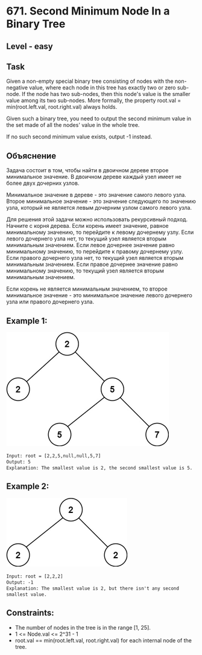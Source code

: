 # 671. Second Minimum Node In a Binary Tree


## Level - easy


## Task
Given a non-empty special binary tree consisting of nodes with the non-negative value, 
where each node in this tree has exactly two or zero sub-node. 
If the node has two sub-nodes, then this node's value is the smaller value among its two sub-nodes. 
More formally, the property root.val = min(root.left.val, root.right.val) always holds.

Given such a binary tree, you need to output the second minimum value in the set made of all the nodes' value in the whole tree.

If no such second minimum value exists, output -1 instead.


## Объяснение
Задача состоит в том, чтобы найти в двоичном дереве второе минимальное значение. 
В двоичном дереве каждый узел имеет не более двух дочерних узлов.

Минимальное значение в дереве - это значение самого левого узла. 
Второе минимальное значение - это значение следующего по значению узла, 
который не является левым дочерним узлом самого левого узла.

Для решения этой задачи можно использовать рекурсивный подход. Начните с корня дерева.
Если корень имеет значение, равное минимальному значению, то перейдите к левому дочернему узлу.
Если левого дочернего узла нет, то текущий узел является вторым минимальным значением.
Если левое дочернее значение равно минимальному значению, то перейдите к правому дочернему узлу.
Если правого дочернего узла нет, то текущий узел является вторым минимальным значением.
Если правое дочернее значение равно минимальному значению, то текущий узел является вторым минимальным значением.

Если корень не является минимальным значением, то второе минимальное значение - это минимальное значение левого дочернего узла или правого дочернего узла.


## Example 1:
![img.png](img.png)
````
Input: root = [2,2,5,null,null,5,7]
Output: 5
Explanation: The smallest value is 2, the second smallest value is 5.
````


## Example 2:
![img_1.png](img_1.png)
````
Input: root = [2,2,2]
Output: -1
Explanation: The smallest value is 2, but there isn't any second smallest value.
````


## Constraints:
- The number of nodes in the tree is in the range [1, 25].
- 1 <= Node.val <= 2^31 - 1
- root.val == min(root.left.val, root.right.val) for each internal node of the tree.